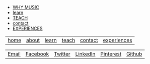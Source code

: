 
<!DOCTYPE html>

<html ng-app lang="en">



<head>

<meta charset="utf-8">

<meta name="viewport" content="width=device-width, initial-scale=1">

<title>Treble Class</title>

<link rel="shortcut icon" href="favicon.ico" type="image/x-icon">

<link rel="icon" href="favicon.ico" type="image/x-icon">

<link rel="stylesheet" href="style.css">

<link href="social-buttons.css" rel="stylesheet">

<link rel="stylesheet" href="http://netdna.bootstrapcdn.com/bootstrap/3.1.1/css/bootstrap.min.css">

<link href='http://fonts.googleapis.com/css?family=Open+Sans:400,300,600,700,800' rel='stylesheet' type='text/css'>

<script type="text/javascript" src="https://maps.googleapis.com/maps/api/js?key=AIzaSyANYIEOoIgZUIQqLomHR0-KpYidfGrxQQg"></script>

<script>

(function(i,s,o,g,r,a,m){i['GoogleAnalyticsObject']=r;i[r]=i[r]||function(){

(i[r].q=i[r].q||[]).push(arguments)},i[r].l=1*new Date();a=s.createElement(o),

m=s.getElementsByTagName(o)[0];a.async=1;a.src=g;m.parentNode.insertBefore(a,m)

})(window,document,'script','//www.google-analytics.com/analytics.js','ga');



ga('create', 'UA-59193429-1', 'auto');

ga('send', 'pageview');



</script>

</head>



<body ng-cloak ng-controller = "HomeCtrl">



<!--HOME-->



<div class = "container" id = "home">

<div class = "row index-toc">

<div class = "col-xs-12">

<ul class = "index-toc-list">

<li><a class = "leagueGothic" href = "http://linwendy.wordpress.com" target="_blank"> WHY MUSIC </a></li>

<li><a class = "windsong" href = "portfolio/index.html"> learn </a></li>

<li><a class = "leagueGothic" href = "about.html"> TEACH </a></li>

<li><a class = "windsong" href = "inspiration.html"> contact </a></li>

<li><a class = "leagueGothic" href = "lessons.html"> EXPERIENCES </a></li>

</ul>

</div>

</div>

</div>



<!--FOOTER-->



<div class = "container footer affix" data-spy = "affix" data-offset-bottom = "0">

<div class = "row">

<table class = "nav">

<tr>

<td><a href="index.html"class = "color">home</a></td>

<td><a href="http://linwendy.wordpress.com" target="_blank">about</a></td>

<td><a href="portfolio/index.html">learn</a></td>

<td><a href="about.html">teach</a></td>

<td><a href="inspiration.html">contact</a></td>

<td><a href="lessons.html">experiences</a></td>

</tr>

</table>

<table class = "nav social">

<tr>

<td><a href="mailto:email.wendylin@gmail.com" class="sb small min email" target="_blank">Email</a></td>

<td><a href="https://www.facebook.com/fb.linwendy" class="sb small min facebook" target="_blank">Facebook</a></td>

<td><a href="https://twitter.com/linwendy" class="sb small min twitter" target="_blank">Twitter</a></td>

<td><a href="https://www.linkedin.com/in/linwendy8" class="sb small min linkedin" target="_blank">LinkedIn</a></td>

<td><a href="http://www.pinterest.com/wendalynne/" class="sb small min pinterest" target="_blank">Pinterest</a></td>

<!-- <td><a href="http://instagram.com/wendalynne/" class="sb small min instagram">Instagram</a></td> -->

<!-- <td><a href="https://www.behance.net/wendalynne" class="sb small min behance">Behance</a></td> -->

<td><a href="https://github.com/wendalynne" class="sb small min github">Github</a></td>

</tr>

</table>

</div>

</div>

</body>



<script src="http://ajax.googleapis.com/ajax/libs/jquery/1.11.1/jquery.min.js"></script>

<script src="https://ajax.googleapis.com/ajax/libs/angularjs/1.2.0/angular.min.js"></script>

<script src="https://ajax.googleapis.com/ajax/libs/angularjs/1.2.0/angular-route.js"></script>

<script src="script.js"></script>

<script src="http://netdna.bootstrapcdn.com/bootstrap/3.1.1/js/bootstrap.min.js"></script>

</html>
